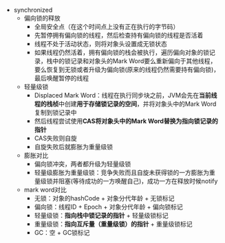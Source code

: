 - synchronized
  - 偏向锁的释放
    - 全局安全点（在这个时间点上没有正在执行的字节码）
    - 先暂停拥有偏向锁的线程，然后检查持有偏向锁的线程是否活着
    - 线程不处于活动状态，则将对象头设置成无锁状态
    - 如果线程仍然活着，拥有偏向锁的栈会被执行，遍历偏向对象的锁记录，栈中的锁记录和对象头的Mark Word要么重新偏向于其他线程，要么恢复到无锁或者升级为偏向锁(原来的线程仍然需要持有偏向锁)，最后唤醒暂停的线程
  - 轻量级锁
    - Displaced Mark Word：线程在执行同步块之前，JVM会先在**当前线程的栈桢**中创建**用于存储锁记录的空间**，并将对象头中的Mark Word复制到锁记录中
    - 然后线程尝试使用**CAS将对象头中的Mark Word替换为指向锁记录的指针**
    - CAS失败则自旋
    - 自旋失败后就膨胀为重量级锁
  - 膨胀对比
    - 偏向锁冲突，两者都升级为轻量级锁
    - 轻量级膨胀为重量级锁：竞争失败而且自旋未获得锁的一方膨胀为重量级锁并阻塞(等待成功的一方唤醒自己)，成功一方在释放时候notify
  - mark word对比
    - 无锁：对象的hashCode \+ 对象分代年龄 \+ 无锁标记
    - 偏向锁：线程ID \+ Epoch \+ 对象分代年龄 \+ 偏向锁标记
    - 轻量级锁：**指向栈中锁记录的指针** \+ 轻量级锁标记
    - 重量级锁：**指向互斥量（重量级锁）的指针**  \+ 重量级锁标记
    - GC：空 \+ GC锁标记
